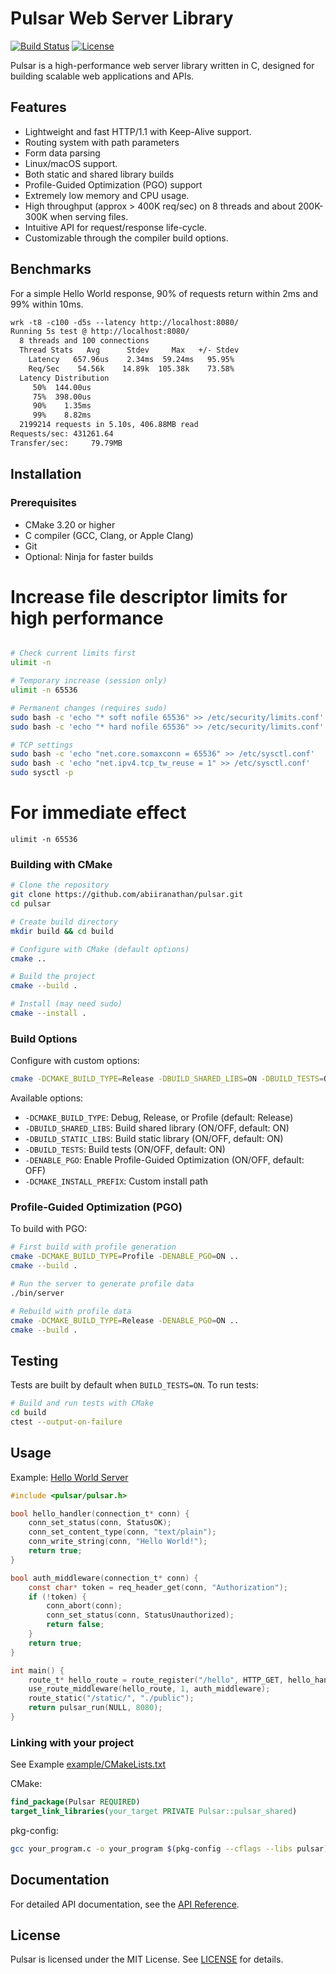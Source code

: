 
# Pulsar Web Server Library

[![Build Status](https://github.com/abiiranathan/pulsar/actions/workflows/ci.yml/badge.svg)](https://github.com/abiiranathan/pulsar/actions)
[![License](https://img.shields.io/badge/license-MIT-blue.svg)](LICENSE)

Pulsar is a high-performance web server library written in C, designed for building scalable web applications and APIs.

## Features

- Lightweight and fast HTTP/1.1 with Keep-Alive support.
- Routing system with path parameters
- Form data parsing
- Linux/macOS support.
- Both static and shared library builds
- Profile-Guided Optimization (PGO) support
- Extremely low memory and CPU usage.
- High throughput (approx > 400K req/sec) on 8 threads
  and about 200K-300K when serving files.
- Intuitive API for request/response life-cycle.
- Customizable through the compiler build options.

## Benchmarks
For a simple Hello World response, 90% of requests return within 2ms and 99% within 10ms.

```txt
wrk -t8 -c100 -d5s --latency http://localhost:8080/
Running 5s test @ http://localhost:8080/
  8 threads and 100 connections
  Thread Stats   Avg      Stdev     Max   +/- Stdev
    Latency   657.96us    2.34ms  59.24ms   95.95%
    Req/Sec    54.56k    14.89k  105.38k    73.58%
  Latency Distribution
     50%  144.00us
     75%  398.00us
     90%    1.35ms
     99%    8.82ms
  2199214 requests in 5.10s, 406.88MB read
Requests/sec: 431261.64
Transfer/sec:     79.79MB
```

## Installation

### Prerequisites

- CMake 3.20 or higher
- C compiler (GCC, Clang, or Apple Clang)
- Git
- Optional: Ninja for faster builds

# Increase file descriptor limits for high performance
```bash

# Check current limits first
ulimit -n

# Temporary increase (session only)
ulimit -n 65536

# Permanent changes (requires sudo)
sudo bash -c 'echo "* soft nofile 65536" >> /etc/security/limits.conf'
sudo bash -c 'echo "* hard nofile 65536" >> /etc/security/limits.conf'

# TCP settings
sudo bash -c 'echo "net.core.somaxconn = 65536" >> /etc/sysctl.conf'
sudo bash -c 'echo "net.ipv4.tcp_tw_reuse = 1" >> /etc/sysctl.conf'
sudo sysctl -p
```

# For immediate effect
```ulimit -n 65536```

### Building with CMake

```bash
# Clone the repository
git clone https://github.com/abiiranathan/pulsar.git
cd pulsar

# Create build directory
mkdir build && cd build

# Configure with CMake (default options)
cmake ..

# Build the project
cmake --build .

# Install (may need sudo)
cmake --install .
```

### Build Options

Configure with custom options:

```bash
cmake -DCMAKE_BUILD_TYPE=Release -DBUILD_SHARED_LIBS=ON -DBUILD_TESTS=ON ..
```

Available options:
- `-DCMAKE_BUILD_TYPE`: Debug, Release, or Profile (default: Release)
- `-DBUILD_SHARED_LIBS`: Build shared library (ON/OFF, default: ON)
- `-DBUILD_STATIC_LIBS`: Build static library (ON/OFF, default: ON)
- `-DBUILD_TESTS`: Build tests (ON/OFF, default: ON)
- `-DENABLE_PGO`: Enable Profile-Guided Optimization (ON/OFF, default: OFF)
- `-DCMAKE_INSTALL_PREFIX`: Custom install path

### Profile-Guided Optimization (PGO)

To build with PGO:

```bash
# First build with profile generation
cmake -DCMAKE_BUILD_TYPE=Profile -DENABLE_PGO=ON ..
cmake --build .

# Run the server to generate profile data
./bin/server

# Rebuild with profile data
cmake -DCMAKE_BUILD_TYPE=Release -DENABLE_PGO=ON ..
cmake --build .
```

## Testing

Tests are built by default when `BUILD_TESTS=ON`. To run tests:

```bash
# Build and run tests with CMake
cd build
ctest --output-on-failure
```

## Usage

Example: [Hello World Server](example/server.c)

```c
#include <pulsar/pulsar.h>

bool hello_handler(connection_t* conn) {
    conn_set_status(conn, StatusOK);
    conn_set_content_type(conn, "text/plain");
    conn_write_string(conn, "Hello World!");
    return true;
}

bool auth_middleware(connection_t* conn) {
    const char* token = req_header_get(conn, "Authorization");
    if (!token) {
        conn_abort(conn);
        conn_set_status(conn, StatusUnauthorized);
        return false;
    }
    return true;
}

int main() {
    route_t* hello_route = route_register("/hello", HTTP_GET, hello_handler);
    use_route_middleware(hello_route, 1, auth_middleware);
    route_static("/static/", "./public");
    return pulsar_run(NULL, 8080);
}
```

### Linking with your project

See Example [example/CMakeLists.txt](example/CMakeLists.txt)

CMake:
```cmake
find_package(Pulsar REQUIRED)
target_link_libraries(your_target PRIVATE Pulsar::pulsar_shared)
```

pkg-config:
```bash
gcc your_program.c -o your_program $(pkg-config --cflags --libs pulsar)
```

## Documentation
For detailed API documentation, see the [API Reference](docs/API.md).

## License

Pulsar is licensed under the MIT License. See [LICENSE](LICENSE) for details.
